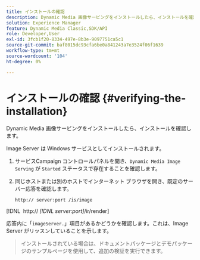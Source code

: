 ```yaml
---
title: インストールの確認
description: Dynamic Media 画像サービングをインストールしたら、インストールを確認します。
solution: Experience Manager
feature: Dynamic Media Classic,SDK/API
role: Developer,User
exl-id: 3fcb1f20-8334-497e-8b3e-9097751ca5c1
source-git-commit: baf8015dc93cfa6be0a841243a7e3524f06f1639
workflow-type: tm+mt
source-wordcount: '104'
ht-degree: 0%

---
```


# インストールの確認 {#verifying-the-installation}

Dynamic Media 画像サービングをインストールしたら、インストールを確認します。

Image Server は Windows サービスとしてインストールされます。

1. サービスCampaign コントロールパネルを開き、`Dynamic Media Image Serving` が `Started` ステータスで存在することを確認します。
1. 同じホストまたは別のホストでインターネット ブラウザを開き、既定のサーバー応答を確認します。

   `http:// server:port /is/image`

[!DNL &#x200B; http:// *[!DNL server:port]*/ir/render]

応答内に「`imageServer.`」項目があるかどうかを確認します。これは、Image Server がリッスンしていることを示します。

>インストールされている場合は、ドキュメントパッケージとデモパッケージのサンプルページを使用して、追加の検証を実行できます。
